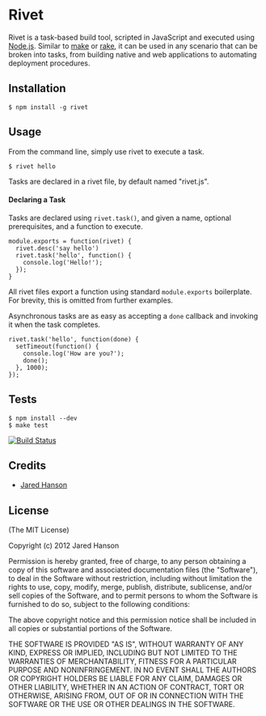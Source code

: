 # Rivet

Rivet is a task-based build tool, scripted in JavaScript and executed using
[Node.js](http://nodejs.org/).  Similar to [make](http://www.gnu.org/software/make/)
or [rake](http://rake.rubyforge.org/), it can be used in any scenario that can
be broken into tasks, from building native and web applications to automating
deployment procedures.  

## Installation

    $ npm install -g rivet

## Usage

From the command line, simply use rivet to execute a task.

    $ rivet hello
    
Tasks are declared in a rivet file, by default named "rivet.js".

#### Declaring a Task

Tasks are declared using `rivet.task()`, and given a name, optional
prerequisites, and a function to execute.

    module.exports = function(rivet) {
      rivet.desc('say hello')
      rivet.task('hello', function() {
        console.log('Hello!');
      });
    }

All rivet files export a function using standard `module.exports` boilerplate.
For brevity, this is omitted from further examples.

Asynchronous tasks are as easy as accepting a `done` callback and invoking it
when the task completes.

    rivet.task('hello', function(done) {
      setTimeout(function() {
        console.log('How are you?');
        done();
      }, 1000);
    });

## Tests

    $ npm install --dev
    $ make test

[![Build Status](https://secure.travis-ci.org/jaredhanson/rivet.png)](http://travis-ci.org/jaredhanson/rivet)

## Credits

  - [Jared Hanson](http://github.com/jaredhanson)

## License

(The MIT License)

Copyright (c) 2012 Jared Hanson

Permission is hereby granted, free of charge, to any person obtaining a copy of
this software and associated documentation files (the "Software"), to deal in
the Software without restriction, including without limitation the rights to
use, copy, modify, merge, publish, distribute, sublicense, and/or sell copies of
the Software, and to permit persons to whom the Software is furnished to do so,
subject to the following conditions:

The above copyright notice and this permission notice shall be included in all
copies or substantial portions of the Software.

THE SOFTWARE IS PROVIDED "AS IS", WITHOUT WARRANTY OF ANY KIND, EXPRESS OR
IMPLIED, INCLUDING BUT NOT LIMITED TO THE WARRANTIES OF MERCHANTABILITY, FITNESS
FOR A PARTICULAR PURPOSE AND NONINFRINGEMENT. IN NO EVENT SHALL THE AUTHORS OR
COPYRIGHT HOLDERS BE LIABLE FOR ANY CLAIM, DAMAGES OR OTHER LIABILITY, WHETHER
IN AN ACTION OF CONTRACT, TORT OR OTHERWISE, ARISING FROM, OUT OF OR IN
CONNECTION WITH THE SOFTWARE OR THE USE OR OTHER DEALINGS IN THE SOFTWARE.
